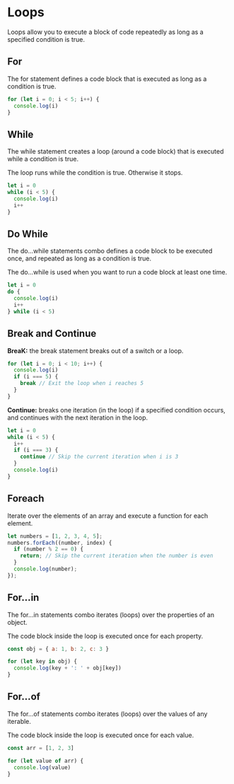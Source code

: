 # Loops

Loops allow you to execute a block of code repeatedly as long as a specified condition is true.

## For

The for statement defines a code block that is executed as long as a condition is true.

```js
for (let i = 0; i < 5; i++) {
  console.log(i)
}
```

## While

The while statement creates a loop (around a code block) that is executed while a condition is true.

The loop runs while the condition is true. Otherwise it stops.

```js
let i = 0
while (i < 5) {
  console.log(i)
  i++
}
```

## Do While

The do...while statements combo defines a code block to be executed once, and repeated as long as a condition is true.

The do...while is used when you want to run a code block at least one time.

```js
let i = 0
do {
  console.log(i)
  i++
} while (i < 5)
```

## Break and Continue

**BreaK:** the break statement breaks out of a switch or a loop.

```js
for (let i = 0; i < 10; i++) {
  console.log(i)
  if (i === 5) {
    break // Exit the loop when i reaches 5
  }
}
```

**Continue:** breaks one iteration (in the loop) if a specified condition occurs, and continues with the next iteration in the loop.

```js
let i = 0
while (i < 5) {
  i++
  if (i === 3) {
    continue // Skip the current iteration when i is 3
  }
  console.log(i)
}
```

## Foreach

Iterate over the elements of an array and execute a function for each element.

```js
let numbers = [1, 2, 3, 4, 5];
numbers.forEach((number, index) {
  if (number % 2 == 0) {
    return; // Skip the current iteration when the number is even
  }
  console.log(number);
});
```

## For...in

The for...in statements combo iterates (loops) over the properties of an object.

The code block inside the loop is executed once for each property.

```js
const obj = { a: 1, b: 2, c: 3 }

for (let key in obj) {
  console.log(key + ': ' + obj[key])
}
```

## For...of

The for...of statements combo iterates (loops) over the values of any iterable.

The code block inside the loop is executed once for each value.

```js
const arr = [1, 2, 3]

for (let value of arr) {
  console.log(value)
}
```
